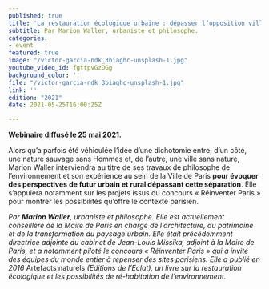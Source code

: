 ```yaml
---
published: true
title: 'La restauration écologique urbaine : dépasser l’opposition ville-nature'
subtitle: Par Marion Waller, urbaniste et philosophe.
categories:
- event
featured: true
image: "/victor-garcia-ndk_3biaghc-unsplash-1.jpg"
youtube_video_id: fgttpvGzDGg
background_color: ''
file: "/victor-garcia-ndk_3biaghc-unsplash-1.jpg"
link: ''
edition: "2021"
date: 2021-05-25T16:00:25Z

---
```

**Webinaire diffusé le 25 mai 2021.**

Alors qu’a parfois été véhiculée l’idée d’une dichotomie entre, d’un côté, une nature sauvage sans Hommes et, de l’autre, une ville sans nature, Marion Waller interviendra au titre de ses travaux de philosophe de l’environnement et son expérience au sein de la Ville de Paris **pour évoquer des perspectives de futur urbain et rural dépassant cette séparation**. Elle s’appuiera notamment sur les projets issus du concours « Réinventer Paris » pour montrer les possibilités qu’offre le contexte parisien.

_Par **Marion Waller**, urbaniste et philosophe. Elle est actuellement conseillère de la Maire de Paris en charge de l’architecture, du patrimoine et de la transformation du paysage urbain. Elle était précédemment directrice adjointe du cabinet de Jean-Louis Missika, adjoint à la Maire de Paris, et a notamment piloté le concours « Réinventer Paris » qui a invité des équipes du monde entier à repenser des sites parisiens. Elle a publié en 2016_ Artefacts naturels _(Editions de l’Eclat), un livre sur la restauration écologique et les possibilités de ré-habitation de l’environnement._